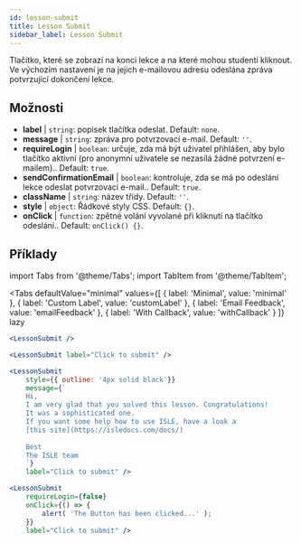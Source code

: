 ```yaml
---
id: lesson-submit 
title: Lesson Submit
sidebar_label: Lesson Submit
---
```


Tlačítko, které se zobrazí na konci lekce a na které mohou studenti kliknout. Ve výchozím nastavení je na jejich e-mailovou adresu odeslána zpráva potvrzující dokončení lekce.

## Možnosti

* __label__ | `string`: popisek tlačítka odeslat. Default: `none`.
* __message__ | `string`: zpráva pro potvrzovací e-mail. Default: `''`.
* __requireLogin__ | `boolean`: určuje, zda má být uživatel přihlášen, aby bylo tlačítko aktivní (pro anonymní uživatele se nezasílá žádné potvrzení e-mailem).. Default: `true`.
* __sendConfirmationEmail__ | `boolean`: kontroluje, zda se má po odeslání lekce odeslat potvrzovací e-mail.. Default: `true`.
* __className__ | `string`: název třídy. Default: `''`.
* __style__ | `object`: Řádkové styly CSS. Default: `{}`.
* __onClick__ | `function`: zpětné volání vyvolané při kliknutí na tlačítko odeslání.. Default: `onClick() {}`.


## Příklady

import Tabs from '@theme/Tabs';
import TabItem from '@theme/TabItem';

<Tabs
    defaultValue="minimal"
    values={[
        { label: 'Minimal', value: 'minimal' },
        { label: 'Custom Label', value: 'customLabel' },
        { label: 'Email Feedback', value: 'emailFeedback' },
        { label: 'With Callback', value: 'withCallback' }
    ]}
    lazy
>
<TabItem value="minimal">

```jsx live
<LessonSubmit />
```

</TabItem>

<TabItem value="customLabel">

```jsx live
<LessonSubmit label="Click to submit" />
```

</TabItem>

<TabItem value="withEmail">

```jsx live
<LessonSubmit 
    style={{ outline: '4px solid black'}}
    message={`
    Hi,
    I am very glad that you solved this lesson. Congratulations! 
    It was a sophisticated one.
    If you want some help how to use ISLE, have a look a 
    [this site](https://isledocs.com/docs/)
    
    Best
    The ISLE team
    `}
    label="Click to submit" />
```
</TabItem>

<TabItem value="withCallback">

```jsx live
<LessonSubmit 
    requireLogin={false}
    onClick={() => {
        alert( 'The Button has been clicked...' );
    }}
    label="Click to submit" />
```
</TabItem>

</Tabs>
